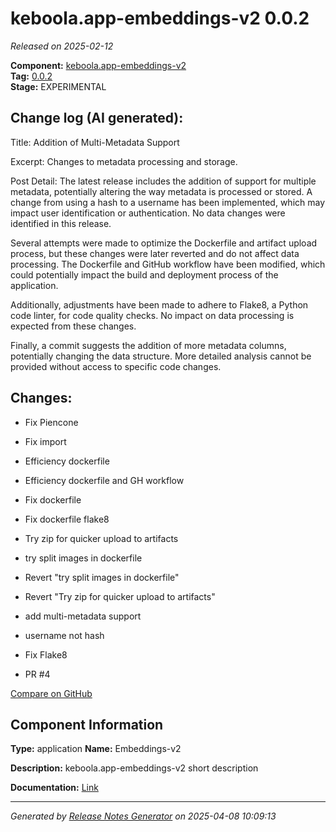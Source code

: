 #  keboola.app-embeddings-v2 0.0.2

_Released on 2025-02-12_

**Component:** [keboola.app-embeddings-v2](https://github.com/keboola/component-embeddings-v2)  
**Tag:** [0.0.2](https://github.com/keboola/component-embeddings-v2/releases/tag/0.0.2)  
**Stage:** EXPERIMENTAL


## Change log (AI generated):
Title: Addition of Multi-Metadata Support

Excerpt: Changes to metadata processing and storage.

Post Detail: The latest release includes the addition of support for multiple metadata, potentially altering the way metadata is processed or stored. A change from using a hash to a username has been implemented, which may impact user identification or authentication. No data changes were identified in this release. 

Several attempts were made to optimize the Dockerfile and artifact upload process, but these changes were later reverted and do not affect data processing. The Dockerfile and GitHub workflow have been modified, which could potentially impact the build and deployment process of the application. 

Additionally, adjustments have been made to adhere to Flake8, a Python code linter, for code quality checks. No impact on data processing is expected from these changes. 

Finally, a commit suggests the addition of more metadata columns, potentially changing the data structure. More detailed analysis cannot be provided without access to specific code changes.



## Changes:



- Fix Piencone 




- Fix import 




- Efficiency dockerfile 




- Efficiency dockerfile and GH workflow 






- Fix dockerfile 




- Fix dockerfile flake8 




- Try zip for quicker upload to artifacts 




- try split images in dockerfile 




- Revert "try split images in dockerfile" 




- Revert "Try zip for quicker upload to artifacts" 




- add multi-metadata support 




- username not hash 




- Fix Flake8 






- PR #4 



[Compare on GitHub](https://github.com/keboola/component-embeddings-v2/compare/0.0.1...0.0.2)



## Component Information
**Type:** application
**Name:** Embeddings-v2

**Description:** keboola.app-embeddings-v2 short description


**Documentation:** [Link](https://github.com/keboola/component-embeddings-v2/blob/master/README.md)



---
_Generated by [Release Notes Generator](https://github.com/keboola/release-notes-generator)
on 2025-04-08 10:09:13_
